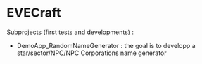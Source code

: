 EVECraft
========
Subprojects (first tests and developments) :
- DemoApp_RandomNameGenerator : the goal is to developp a star/sector/NPC/NPC Corporations name generator
